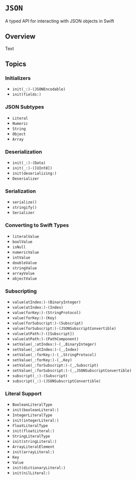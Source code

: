 # ``JSON``

A typed API for interacting with JSON objects in Swift

## Overview

<!--@START_MENU_TOKEN@-->Text<!--@END_MENU_TOKEN@-->

## Topics

### Initializers

- ``init(_:)-(JSONEncodable)``
- ``init(fields:)``

### JSON Subtypes

- ``Literal``
- ``Numeric``
- ``String``
- ``Object``
- ``Array``

### Deserialization

- ``init(_:)-(Data)``
- ``init(_:)-([UInt8])``
- ``init(deserializing:)``
- ``Deserializer``

### Serialization

- ``serialize()``
- ``stringify()``
- ``Serializer``

### Converting to Swift Types

- ``literalValue``
- ``boolValue``
- ``isNull``
- ``numericValue``
- ``intValue``
- ``doubleValue``
- ``stringValue``
- ``arrayValue``
- ``objectValue``

### Subscripting

- ``value(atIndex:)-(BinaryInteger)``
- ``value(atIndex:)-(Index)``
- ``value(forKey:)-(StringProtocol)``
- ``value(forKey:)-(Key)``
- ``value(forSubscript:)-(Subscript)``
- ``value(forSubscript:)-(JSONSubscriptConvertible)``
- ``value(atPath:)-([Subscript])``
- ``value(atPath:)-(PathComponent)``
- ``setValue(_:atIndex:)-(_,BinaryInteger)``
- ``setValue(_:atIndex:)-(_,Index)``
- ``setValue(_:forKey:)-(_,StringProtocol)``
- ``setValue(_:forKey:)-(_,Key)``
- ``setValue(_:forSubscript:)-(_,Subscript)``
- ``setValue(_:forSubscript:)-(_,JSONSubscriptConvertible)``
- ``subscript(_:)-(Subscript)``
- ``subscript(_:)-(JSONSubscriptConvertible)``

### Literal Support

- ``BooleanLiteralType``
- ``init(booleanLiteral:)``
- ``IntegerLiteralType``
- ``init(integerLiteral:)``
- ``FloatLiteralType``
- ``init(floatLiteral:)``
- ``StringLiteralType``
- ``init(stringLiteral:)``
- ``ArrayLiteralElement``
- ``init(arrayLiteral:)``
- ``Key``
- ``Value``
- ``init(dictionaryLiteral:)``
- ``init(nilLiteral:)``
